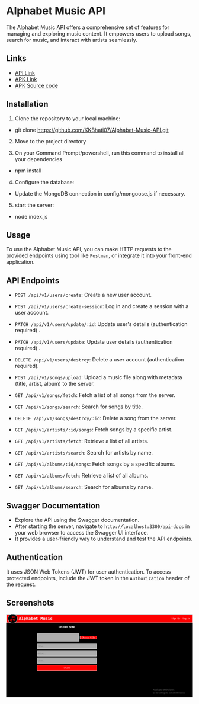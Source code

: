 # Alphabet Music API


The Alphabet Music API offers a comprehensive set of features for managing and exploring music content. It empowers users to upload songs, search for music, and interact with artists seamlessly.

## Links
- [API Link](https://good-tan-beaver-hat.cyclic.app)
- [APK Link](https://drive.google.com/file/d/1tbtzI3upM4y6SnybZ2CNN2lYXOPCnsbS/view?usp=sharing)
- [APK Source code](https://github.com/KKBhati07/Alphabet-Music)

## Installation

1. Clone the repository to your local machine:
- git clone https://github.com/KKBhati07/Alphabet-Music-API.git

2. Move to the project directory

3. On your Command Prompt/powershell, run this command to install all your dependencies
- npm install

4. Configure the database:
- Update the MongoDB connection in config/mongoose.js if necessary.

5. start the server:
- node index.js 

## Usage

To use the Alphabet Music API, you can make HTTP requests to the provided endpoints using tool like `Postman`, or integrate it into your front-end application.

## API Endpoints

- `POST /api/v1/users/create`: Create a new user account.
- `POST /api/v1/users/create-session`: Log in and create a session with a user account.
- `PATCH /api/v1/users/update/:id`: Update user's details (authentication required) .
- `PATCH /api/v1/users/update`: Update user details (authentication required) .
- `DELETE /api/v1/users/destroy`: Delete a user account (authentication required).

- `POST /api/v1/songs/upload`: Upload a music file along with metadata (title, artist, album) to the server.
- `GET /api/v1/songs/fetch`: Fetch a list of all songs from the server.
- `GET /api/v1/songs/search`: Search for songs by title.
- `DELETE /api/v1/songs/destroy/:id`: Delete a song from the server.

- `GET /api/v1/artists/:id/songs`: Fetch songs by a specific artist.
- `GET /api/v1/artists/fetch`: Retrieve a list of all artists.
- `GET /api/v1/artists/search`: Search for artists by name.

- `GET /api/v1/albums/:id/songs`: Fetch songs by a specific albums.
- `GET /api/v1/albums/fetch`: Retrieve a list of all albums.
- `GET /api/v1/albums/search`: Search for albums by name.

## Swagger Documentation

- Explore the API using the Swagger documentation.
- After starting the server, navigate to `http://localhost:3300/api-docs` in your web browser to access the Swagger UI interface.
- It provides a user-friendly way to understand and test the API endpoints.

## Authentication

It uses JSON Web Tokens (JWT) for user authentication. To access protected endpoints, include the JWT token in the `Authorization` header of the request.

## Screenshots

![Alphabet-Music-API Screenshot](./assets/images/screenshots/1.png)
